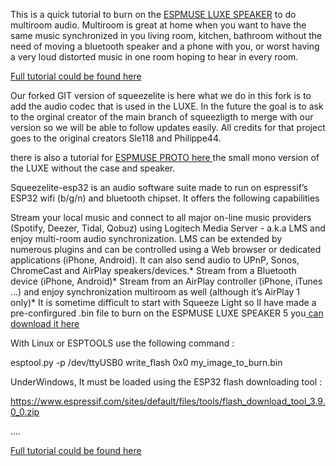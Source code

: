 This is a quick tutorial to burn on the [ESPMUSE LUXE SPEAKER](http://https://raspiaudio.com/produit/esp-muse-luxe "ESPMUSE LUXE SPEAKER") to do multiroom audio. Multiroom is great at home when you want to have the same music synchronized in you living room, kitchen, bathroom without the need of moving a bluetooth speaker and a phone with you, or worst having a very loud distorted music in one room hoping to hear in every room.

[Full tutorial could be found here](https://forum.raspiaudio.com/t/muse-luxe-speaker-with-squeezlite-logitech-media-server/300 "Full tutorial could be found here")

Our forked GIT version of squeezelite is here what we do in this fork is to add the audio codec that is used in the LUXE. In the future the goal is to ask to the orginal creator of the main branch of squeezligth to merge with our version so we will be able to follow updates easily. All credits for that project goes to the original creators Sle118 and Philippe44.

there is also a tutorial for [ESPMUSE PROTO here ](https://raspiaudio.com/produit/muse-proto "ESPMUSE PROTO here ")the small mono version of the LUXE without the case and speaker.

Squeezelite-esp32 is an audio software suite made to run on espressif’s ESP32 wifi (b/g/n) and bluetooth chipset. It offers the following capabilities

Stream your local music and connect to all major on-line music providers (Spotify, Deezer, Tidal, Qobuz) using Logitech Media Server - a.k.a LMS and enjoy multi-room audio synchronization. LMS can be extended by numerous plugins and can be controlled using a Web browser or dedicated applications (iPhone, Android). It can also send audio to UPnP, Sonos, ChromeCast and AirPlay speakers/devices.*
Stream from a Bluetooth device (iPhone, Android)*
Stream from an AirPlay controller (iPhone, iTunes …) and enjoy synchronization multiroom as well (although it’s AirPlay 1 only)*
It is sometime difficult to start with Squeeze Light so II have made a pre-confirgured .bin file to burn on the ESPMUSE LUXE SPEAKER 5 you[ can download it here](https://github.com/RASPIAUDIO/squeezelite-MuseLuxe/raw/main/squeezeliteML.bin " can download it here")

With Linux or ESPTOOLS use the following command :

esptool.py -p /dev/ttyUSB0 write_flash 0x0 my_image_to_burn.bin

UnderWindows, It must be loaded using the ESP32 flash downloading tool :

https://www.espressif.com/sites/default/files/tools/flash_download_tool_3.9.0_0.zip

....

[Full tutorial could be found here](https://forum.raspiaudio.com/t/muse-luxe-speaker-with-squeezlite-logitech-media-server/300 "Full tutorial could be found here")

